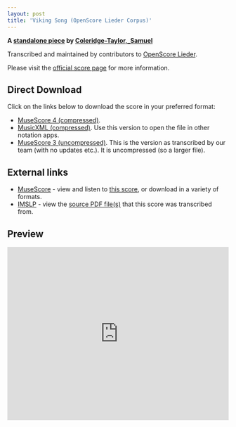 ```yaml
---
layout: post
title: 'Viking Song (OpenScore Lieder Corpus)'
---
```


__A [standalone piece](https://fourscoreandmore.org/openscore/lieder/Coleridge-Taylor,_Samuel/_/) by [Coleridge-Taylor,_Samuel](https://fourscoreandmore.org/openscore/lieder/Coleridge-Taylor,_Samuel)__

Transcribed and maintained by contributors to [OpenScore Lieder].

Please visit the [official score page] for more information.

[official score page]: https://musescore.com/openscore-lieder-corpus/scores/6548435
[OpenScore Lieder]: https://musescore.com/openscore-lieder-corpus

## Direct Download

Click on the links below to download the score in your preferred format:
- [MuseScore 4 (compressed)](https://fourscoreandmore.org/openscore/lieder/Coleridge-Taylor,_Samuel/_/Viking_Song.mscz).
- [MusicXML (compressed)](https://fourscoreandmore.org/openscore/lieder/Coleridge-Taylor,_Samuel/_/Viking_Song.mxl). Use this version to open the file in other notation apps.
- [MuseScore 3 (uncompressed)](https://raw.githubusercontent.com/OpenScore/Lieder/refs/heads/main/scores/Coleridge-Taylor,_Samuel/_/Viking_Song/lc6548435.mscx). This is the version as transcribed by our team (with no updates etc.). It is uncompressed (so a larger file).

## External links

- [MuseScore] - view and listen to [this score][MuseScore], or download in a variety of formats.
- [IMSLP] - view the [source PDF file(s)][IMSLP] that this score was transcribed from.

[MuseScore]: https://musescore.com/score/6548435
[IMSLP]: https://imslp.org/wiki/Special:ReverseLookup/152191

## Preview

<iframe width="100%" height="394" src="https://musescore.com/openscore-lieder-corpus/scores/6548435/embed" frameborder="0" allowfullscreen allow="autoplay; fullscreen"></iframe>
